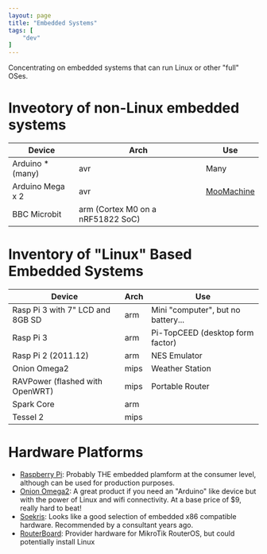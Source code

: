 ```yaml
---
layout: page
title: "Embedded Systems"
tags: [
    "dev"
]
---
```


Concentrating on embedded systems that can run Linux or other "full" OSes.

# Inveotory of non-Linux embedded systems

| Device | Arch | Use |
| --- | --- | --- |
| Arduino * (many) | avr | Many |
| Arduino Mega x 2 | avr |  [MooMachine](http://www.stevenmiller.info/home/projects/moomachinehome) |
| BBC Microbit | arm (Cortex M0 on a nRF51822 SoC) |  |



# Inventory of "Linux" Based Embedded Systems

| Device | Arch | Use |
| --- | --- | --- |
| Rasp Pi 3 with 7" LCD and 8GB SD | arm | Mini "computer", but no battery... |
| Rasp Pi 3 | arm | Pi-TopCEED (desktop form factor) |
| Rasp Pi 2 (2011.12) | arm | NES Emulator |
| Onion Omega2 | mips | Weather Station | 
| RAVPower (flashed with OpenWRT) | mips | Portable Router | 
| Spark Core | arm  |  |
| Tessel 2 | mips |  |

# Hardware Platforms

  * [Raspberry Pi](https://www.raspberrypi.org/):  Probably THE embedded plamform at the consumer level, although can be used for production purposes.
  * [Onion Omega2](https://onion.io/Omega2/):  A great product if you need an "Arduino" like device but with the power of Linux and wifi connectivity.  At a base price of $9, really hard to beat!
  * [Soekris](http://soekris.com/): Looks like a good selection of embedded x86 compatible hardware.  Recommended by a consultant years ago.
  * [RouterBoard](http://routerboard.com): Provider hardware for MikroTik RouterOS, but could potentially install Linux

